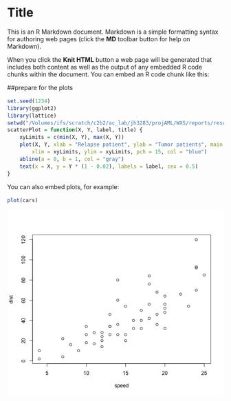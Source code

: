 Title
========================================================

This is an R Markdown document. Markdown is a simple formatting syntax for authoring web pages (click the **MD** toolbar button for help on Markdown).

When you click the **Knit HTML** button a web page will be generated that includes both content as well as the output of any embedded R code chunks within the document. You can embed an R code chunk like this:

##prepare for the plots

```r
set.seed(1234)
library(ggplot2)
library(lattice)
setwd("/Volumes/ifs/scratch/c2b2/ac_lab/jh3283/projAML/WXS/reports/result_labmetgNov")
scatterPlot = function(X, Y, label, title) {
    xyLimits = c(min(X, Y), max(X, Y))
    plot(X, Y, xlab = "Relapse patient", ylab = "Tumor patients", main = title, 
        xlim = xyLimits, ylim = xyLimits, pch = 15, col = "blue")
    abline(a = 0, b = 1, col = "gray")
    text(x = X, y = Y * (1 - 0.02), labels = label, cex = 0.5)
}
```


You can also embed plots, for example:


```r
plot(cars)
```

![plot of chunk unnamed-chunk-2](figure/unnamed-chunk-2.png) 


